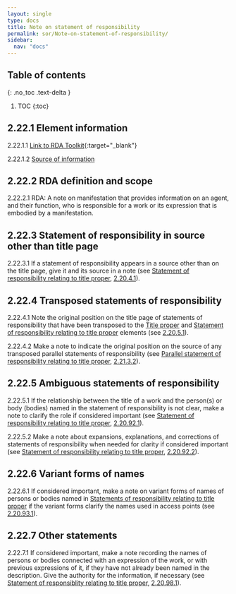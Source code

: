 ```yaml
---
layout: single
type: docs
title: Note on statement of responsibility
permalink: sor/Note-on-statement-of-responsibility/
sidebar:
  nav: "docs"
---
```


## Table of contents
{: .no_toc .text-delta }

1. TOC
{:toc}

## 2.22.1 Element information

<a name="2.22.1.1">2.22.1.1</a> [Link to RDA Toolkit](https://beta.rdatoolkit.org/Content?externalId=en-US_ala-ec50e693-78cd-3171-8f30-0d5be6e8a634){:target="_blank"}

<a name="2.22.1.2">2.22.1.2</a> [Source of information](/DCRMR/sor/)

## 2.22.2 RDA definition and scope

<a name="2.22.2.1">2.22.2.1</a> RDA: A note on manifestation that provides information on an agent, and their function, who is responsible for a work or its expression that is embodied by a manifestation.

## 2.22.3 Statement of responsibility in source other than title page 

<a name="2.22.3.1">2.22.3.1</a> If a statement of responsibility appears in a source other than on the title page, give it and its source in a note (see [Statement of responsibility relating to title proper](/DCRMR/sor/Statement-of-responsibility-relating-to-title-proper/), [2.20.4.1](/DCRMR/sor/Statement-of-responsibility-relating-to-title-proper/#2.20.4.1)).

## 2.22.4 Transposed statements of responsibility 

<a name="2.22.4.1">2.22.4.1</a> Note the original position on the title page of statements of responsibility that have been transposed to the [Title proper](/DCRMR/title/Title-proper/) and [Statement of responsibility relating to title proper](/DCRMR/sor/Statement-of-responsibility-relating-to-title-proper/) elements (see [2.20.5.1](/DCRMR/sor/Statement-of-responsibility-relating-to-title-proper/#2.20.5.1)).

<a name="2.22.4.2">2.22.4.2</a> Make a note to indicate the original position on the source of any transposed parallel statements of responsibility (see [Parallel statement of responsibility relating to title proper](/DCRMR/sor/Parallel-statement-of-responsibility-relating-to-title-proper/), [2.21.3.2](/DCRMR/sor/Parallel-statement-of-responsibility-relating-to-title-proper/#2.21.3.2)).

## 2.22.5 Ambiguous statements of responsibility

<a name="2.22.5.1">2.22.5.1</a> If the relationship between the title of a work and the person(s) or body (bodies) named in the statement of responsibility is not clear,  make a note to clarify the role if considered important (see [Statement of responsibility relating to title proper](/DCRMR/sor/Statement-of-responsibility-relating-to-title-proper/), [2.20.92.1](/DCRMR/sor/Statement-of-responsibility-relating-to-title-proper/#2.20.92.1)).

<a name="2.22.5.2">2.22.5.2</a> Make a note about expansions, explanations, and corrections of statements of responsibility when needed for clarity if considered important (see [Statement of responsibility relating to title proper](/DCRMR/sor/Statement-of-responsibility-relating-to-title-proper/), [2.20.92.2](/DCRMR/sor/Statement-of-responsibility-relating-to-title-proper/#2.20.92.2)).

## 2.22.6 Variant forms of names

<a name="2.22.6.1">2.22.6.1</a> If considered important, make a note on variant forms of names of persons or bodies named in [Statements of responsibility relating to title proper](/DCRMR/sor/Statement-of-responsibility-relating-to-title-proper/) if the variant forms clarify the names used in access points (see [2.20.93.1](/DCRMR/sor/Statement-of-responsibility-relating-to-title-proper/#2.20.93.1)).

## 2.22.7 Other statements

<a name="2.22.7.1">2.22.7.1</a> If considered important, make a note recording the names of persons or bodies connected with an expression of the work, or with previous expressions of it, if they have not already been named in the description. Give the authority for the information, if necessary (see [Statement of responsiblity relating to title proper](/DCRMR/sor/Statement-of-responsibility-relating-to-title-proper/), [2.20.98.1](/DCRMR/sor/Statement-of-responsibility-relating-to-title-proper/#2.20.98.1)).